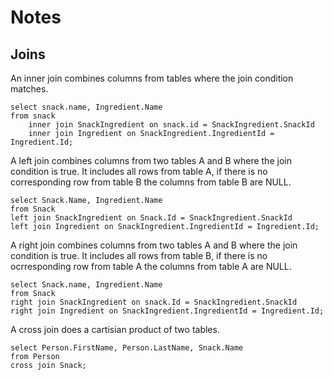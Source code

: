 # Notes

## Joins

An inner join combines columns from tables where the join condition matches.

```sqlite
select snack.name, Ingredient.Name
from snack
    inner join SnackIngredient on snack.id = SnackIngredient.SnackId
    inner join Ingredient on SnackIngredient.IngredientId = Ingredient.Id;
```

A left join combines columns from two tables A and B where the join condition is true.
It includes all rows from table A, if there is no corresponding row from table B the
columns from table B are NULL.

```sqlite
select Snack.Name, Ingredient.Name
from Snack
left join SnackIngredient on Snack.Id = SnackIngredient.SnackId
left join Ingredient on SnackIngredient.IngredientId = Ingredient.Id;
```

A right join combines columns from two tables A and B where the join condition is true.
It includes all rows from table B, if there is no ocrresponding row from table A the
columns from table A are NULL.

```sqlite
select Snack.name, Ingredient.Name
from Snack
right join SnackIngredient on snack.Id = SnackIngredient.SnackId
right join Ingredient on SnackIngredient.IngredientId = Ingredient.Id;
```

A cross join does a cartisian product of two tables.

```sqlite
select Person.FirstName, Person.LastName, Snack.Name
from Person
cross join Snack;
```